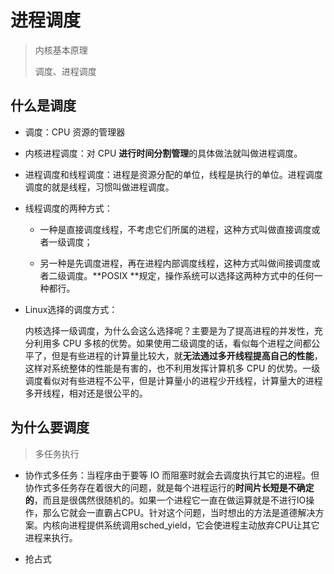 # 进程调度

> 内核基本原理
>
> 调度、进程调度

## 什么是调度

* 调度：CPU 资源的管理器

* 内核进程调度：对 CPU **进行时间分割管理**的具体做法就叫做进程调度。

* 进程调度和线程调度：进程是资源分配的单位，线程是执行的单位。进程调度调度的就是线程，习惯叫做进程调度。

* 线程调度的两种方式：

    * 一种是直接调度线程，不考虑它们所属的进程，这种方式叫做直接调度或者一级调度；

    * 另一种是先调度进程，再在进程内部调度线程，这种方式叫做间接调度或者二级调度。**POSIX **规定，操作系统可以选择这两种方式中的任何一种都行。

* Linux选择的调度方式：

    ​		内核选择一级调度，为什么会这么选择呢？主要是为了提高进程的并发性，充分利用多 CPU 多核的优势。如果使用二级调度的话，看似每个进程之间都公平了，但是有些进程的计算量比较大，就**无法通过多开线程提高自己的性能**，这样对系统整体的性能是有害的，也不利用发挥计算机多 CPU 的优势。一级调度看似对有些进程不公平，但是计算量小的进程少开线程，计算量大的进程多开线程，相对还是很公平的。

## 为什么要调度

> 多任务执行

* 协作式多任务：当程序由于要等 IO 而阻塞时就会去调度执行其它的进程。但协作式多任务存在着很大的问题，就是每个进程运行的**时间片长短是不确定的**，而且是很偶然很随机的。如果一个进程它一直在做运算就是不进行IO操作，那么它就会一直霸占CPU。针对这个问题，当时想出的方法是道德解决方案。内核向进程提供系统调用sched_yield，它会使进程主动放弃CPU让其它进程来执行。

* 抢占式